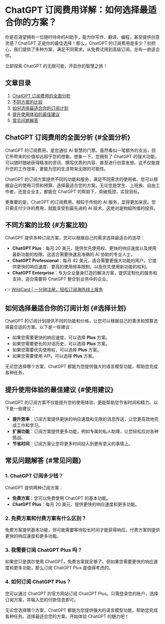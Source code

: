 # ChatGPT 订阅费用详解：如何选择最适合你的方案？

你是否渴望拥有一位随时待命的AI助手，能为你写作、翻译、编程，甚至提供创意灵感？ChatGPT 正是你的最佳选择！那么，ChatGPT 的订阅费用是多少？别担心，我们提供了多种方案，满足不同需求。从免费试用到高级订阅，总有一款适合你。

立即探索 ChatGPT 的无限可能，开启你的智慧之旅！

## 文章目录

1. [ChatGPT 订阅费用的全面分析](#全面分析)
2. [不同方案的比较](#方案比较)
3. [如何选择最适合你的订阅计划](#选择计划)
4. [提升使用体验的最佳建议](#使用建议)
5. [常见问题解答](#常见问题)

## ChatGPT 订阅费用的全面分析 {#全面分析}

ChatGPT 的订阅费用，是您通往 AI 智慧的门票。虽然看似一笔额外的支出，但它所带来的价值却远超乎您的想象。想象一下，您拥有了 ChatGPT 的强大功能，可以随时随地获得精准的资讯、撰写优质的内容、甚至进行创意发想。这不仅能提升您的工作效率，更能为您的生活带来无限的可能性。

ChatGPT 的订阅方案提供不同的功能和服务，满足不同需求的使用者。您可以根据自己的使用习惯和预算，选择最适合您的方案。无论您是学生、上班族、自由工作者，还是企业主，都能在 ChatGPT 的帮助下，突破瓶颈，实现目标。

更重要的是，ChatGPT 的订阅费用，相较于传统的 AI 服务，显得更加亲民。您只需支付少许的费用，就能享受到最先进的 AI 技术，这绝对是物超所值的投资。

## 不同方案的比较 {#方案比较}

ChatGPT 提供多种订阅方案，您可以根据自己的需求选择最适合的选项：

- **ChatGPT Plus**：每月 20 美元，提供优先使用权、更快的响应速度以及使用最新功能的权限。这适合需要快速且准确的 AI 协助的专业人士。
- **ChatGPT Professional**：每月 42 美元，适合需要更强大功能的用户。它提供更快的响应速度、更高的使用频率限制，以及优先使用新功能的权利。
- **ChatGPT Enterprise**：专为企业量身打造的解决方案，提供定制化的服务和支持，适合需要将 ChatGPT 整合到业务中的企业。

👉 [WildCard | 一分钟注册，轻松订阅海外线上服务](https://bbtdd.com/WildCard)

## 如何选择最适合你的订阅计划 {#选择计划}

ChatGPT 的订阅计划提供不同的功能和价格，让您可以根据自己的需求和预算选择最合适的方案。以下是一些建议：

- 如果您需要更快的响应速度，可以选择 **Plus** 方案。
- 如果您需要更长的对话历史，可以选择 **Plus** 方案。
- 如果您需要优先使用权，可以选择 **Plus** 方案。
- 如果您需要使用 API，可以选择 **Plus** 方案。

无论您选择哪个方案，ChatGPT 都能为您提供强大的语言模型功能，帮助您完成各种任务。

## 提升使用体验的最佳建议 {#使用建议}

ChatGPT 的订阅方案不仅能提升您的使用体验，更能帮助您节省时间和精力。以下是一些建议：

- **提升效率**：订阅方案提供更快的响应速度和无限的消息传送，让您更高效地完成工作和学习。
- **扩展功能**：订阅方案提供更多功能，例如专属的私人助理，让您轻松应对各种挑战。
- **节省时间**：订阅方案让您将更多时间投入到更有意义的事情上。

## 常见问题解答 {#常见问题}

### 1. ChatGPT 订阅多少钱？

ChatGPT 提供两种订阅方案：

- **免费方案**：您可以免费使用 ChatGPT 的基本功能。
- **ChatGPT Plus**：每月 20 美元，提供更快的响应速度和更多功能。

### 2. 免费方案和付费方案有什么区别？

免费方案提供基本功能，但可能需要等待较长时间才能获得响应。付费方案则提供更快的响应速度和更多功能。

### 3. 我需要订阅 ChatGPT Plus 吗？

如果您只是偶尔使用 ChatGPT，免费方案就足够了。但如果您需要更快的响应速度和更多功能，那么订阅 ChatGPT Plus 是值得考虑的。

### 4. 如何订阅 ChatGPT Plus？

您可以通过 ChatGPT 的官方网站订阅 ChatGPT Plus。只需登录您的账户，选择订阅方案，并输入您的付款信息即可。

无论您选择哪个方案，ChatGPT 都能为您提供强大的语言模型功能，帮助您完成各种任务。选择最适合您的方案，开始体验 ChatGPT 的魅力吧！